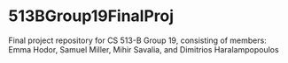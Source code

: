 # 513BGroup19FinalProj
Final project repository for CS 513-B Group 19, consisting of members: Emma Hodor, Samuel Miller, Mihir Savalia, and Dimitrios Haralampopoulos
